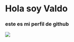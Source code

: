 # Hola soy Valdo


### este es mi perfil de github 

![]([https://www.google.com.mx/imgres?q=tokio%20school&imgurl=https%3A%2F%2Fi.ytimg.com%2Fvi%2FdtEOIZcl4v8%2Fmaxresdefault.jpg&imgrefurl=https%3A%2F%2Fm.youtube.com%2Fwatch%3Fv%3DdtEOIZcl4v8%26embeds_referring_euri%3Dhttps%253A%252F%252Fguiademicroempresas.es%252F%26feature%3Demb_imp_woyt&docid=8QPQjsSpctGW9M&tbnid=NC6SBZ9RZrFeyM&vet=12ahUKEwjSqsqP2aWFAxUqC0QIHXWZC08QM3oECDcQAA..i&w=1280&h=720&hcb=2&itg=1&ved=2ahUKEwjSqsqP2aWFAxUqC0QIHXWZC08QM3oECDcQAA)
